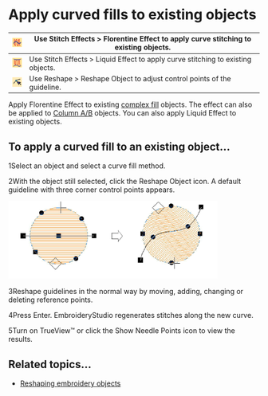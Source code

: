 # Apply curved fills to existing objects

| ![FlorentineEffect00087.png](assets/FlorentineEffect00087.png) | Use Stitch Effects > Florentine Effect to apply curve stitching to existing objects. |
| -------------------------------------------------------------- | ------------------------------------------------------------------------------------ |
| ![LiquidEffect00088.png](assets/LiquidEffect00088.png)         | Use Stitch Effects > Liquid Effect to apply curve stitching to existing objects.     |
| ![ReshapeObject00089.png](assets/ReshapeObject00089.png)       | Use Reshape > Reshape Object to adjust control points of the guideline.              |

Apply Florentine Effect to existing [complex fill](../../glossary/glossary) objects. The effect can also be applied to [Column A/B](../../glossary/glossary) objects. You can also apply Liquid Effect to existing objects.

## To apply a curved fill to an existing object...

1Select an object and select a curve fill method.

2With the object still selected, click the Reshape Object icon. A default guideline with three corner control points appears.

![curves00090.png](assets/curves00090.png)

3Reshape guidelines in the normal way by moving, adding, changing or deleting reference points.

4Press Enter. EmbroideryStudio regenerates stitches along the new curve.

5Turn on TrueView™ or click the Show Needle Points icon to view the results.

## Related topics...

- [Reshaping embroidery objects](../../Modifying/reshape/Reshaping_embroidery_objects)
